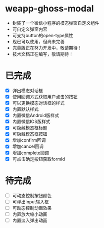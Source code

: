# weapp-ghoss-modal

- 封装了一个微信小程序的模态弹窗自定义组件
- 可自定义弹窗内容
- 可支持button的open-type属性
- 现已可以使用，但尚未完善
- 完善版正在努力开发中，敬请期待！
- 技术文档正在编写，敬请期待！

# 已完成

- [x] 弹出模态对话框
- [x] 使用回调方式获取用户点击的按钮
- [x] 可以更换模态对话框的样式
- [x] 内置默认样式
- [x] 内置微信Android版样式
- [x] 内置微信IOS版样式
- [x] 可隐藏模态框标题
- [x] 可隐藏模态框按钮
- [x] 增加confirm回调
- [x] 增加cancel回调
- [x] 增加complete回调
- [x] 可点击确定按钮获取formId

# 待完成

- [ ] 可动态控制按钮颜色
- [ ] 可弹出input输入框
- [ ] 可动态控制动画效果
- [ ] 内置放大缩小动画
- [ ] 内置淡入弹出动画